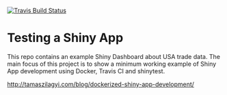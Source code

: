 [![Travis Build
Status](https://travis-ci.org/mtoto/markets_shiny.svg?branch=master)](https://travis-ci.org/mtoto/markets_shiny)

Testing a Shiny App
===================

This repo contains an example Shiny Dashboard about USA trade data. The
main focus of this project is to show a minimum working example of Shiny
App development using Docker, Travis CI and shinytest.

http://tamaszilagyi.com/blog/dockerized-shiny-app-development/
